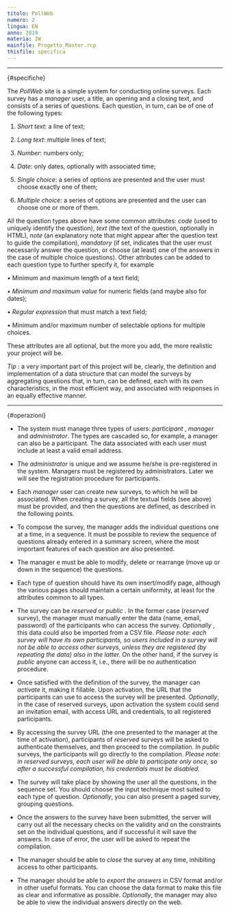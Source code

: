 ```yaml
---
titolo: PollWeb
numero: 2
lingua: EN
anno: 2019
materia: IW
mainfile: Progetto_Master.rcp
thisfile: specifica
---
```


-------

{#specifiche}

The *PollWeb* site is a simple system for conducting online surveys. Each survey has a *manager* user, a title, an opening and a closing text, and consists of a series of questions. Each question, in turn, can be of one of the following types:

1) *Short text*: a line of text;

2) *Long text*: multiple lines of text;

3) *Number*: numbers only;

4) *Date*: only dates, optionally with associated time;

5) *Single choice*: a series of options are presented and the user must choose exactly one of them;

6) *Multiple choice*: a series of options are presented and the user can choose one or more of them.

All the question types above have some common attributes: *code* (used to uniquely identify the question), *text* (the text of the question, optionally in HTML), *note* (an explanatory note that might appear after the question text to guide the compilation), *mandatory* (if set, indicates that the user must necessarily answer the question, or choose (at least) one of the answers in the case of multiple choice questions). Other attributes can be added to each question type to further specify it, for example

• Minimum and maximum length of a text field;

• *Minimum and maximum value* for numeric fields (and maybe also for dates);

• *Regular expression* that must match a text field;

• Minimum and/or maximum number of selectable options for multiple choices.

These attributes are all optional, but the more you add, the more realistic your project will be.

*Tip* : a very important part of this project will be, clearly, the definition and implementation of a data structure that can model the surveys by aggregating questions that, in turn, can be defined, each with its own characteristics, in the most efficient way, and associated with responses in an equally effective manner.

-------

{#operazioni}

- The system must manage three types of users: *participant* , *manager* and *administrator*. The types are cascaded so, for example, a manager can also be a participant. The data associated with each user must include at least a valid email address.

- The *administrator* is unique and we assume he/she is pre-registered in the system. Managers must be registered by administrators. Later we will see the registration procedure for participants.

- Each *manager* user can create new surveys, to which he will be associated. When creating a survey, all the textual fields (see above) must be provided, and then the questions are defined, as described in the following points.

- To compose the survey, the manager adds the individual questions one at a time, in a sequence. It must be possible to review the sequence of questions already entered in a summary screen, where the most important features of each question are also presented.

- The manager e must be able to modify, delete or rearrange (move up or down in the sequence) the questions.

- Each type of question should have its own insert/modify page, although the various pages should maintain a certain uniformity, at least for the attributes common to all types.

- The survey can be *reserved* or *public* . In the former case (*reserved* survey), the manager must manually enter the data (name, email, password) of the participants who can access the survey. *Optionally* , this data could also be imported from a CSV file. *Please
  note: each survey will have its own participants, so users included in a survey
  will not be able to access other surveys, unless they are registered (by
  repeating the data) also in the latter.* On the other hand, if the survey is *public* anyone can access it, i.e., there will be no authentication procedure.

- Once satisfied with the definition of the survey, the manager can *activate* it, making it fillable. Upon activation, the URL that the participants can use to access the survey will be presented. *Optionally*, in the case of reserved surveys, upon activation the system could send an invitation email, with access URL and credentials, to all registered participants.

- By accessing the survey URL (the one presented to the manager at the time of activation), participants of *reserved* surveys will be asked to authenticate themselves, and then proceed to the compilation. In *public* surveys, the participants will go directly to the compilation. *Please note: in reserved surveys, each user will be able to participate only
  once, so after a successful compilation, his credentials must be disabled.*

- The survey will take place by showing the user all the questions, in the sequence set. You should choose the input technique most suited to each type of question. *Optionally*, you can also present a paged survey, grouping questions.

- Once the answers to the survey have been submitted, the server will carry out all the necessary checks on the validity and on the constraints set on the individual questions, and if successful it will save the answers. In case of error, the user will be asked to repeat the compilation.

- The manager should be able to *close* the survey at any time, inhibiting access to other participants.

- The manager should be able to *export the answers* in CSV format and/or in other useful formats. You can choose the data format to make this file as clear and informative as possible. *Optionally*, the manager may also be able to view the individual answers directly on the web.  
